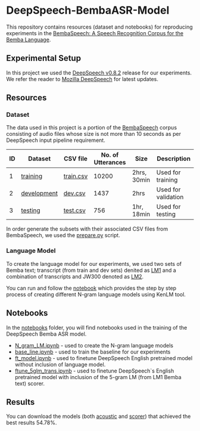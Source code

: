 # DeepSpeech-BembaASR-Model
This repository contains resources (dataset and notebooks) for reproducing experiments in the <a href="https://arxiv.org/pdf/2102.04889.pdf">BembaSpeech: A Speech Recognition Corpus for the Bemba Language</a>.

## Experimental Setup
In this project we used the [DeepSpeech v0.8.2](https://deepspeech.readthedocs.io/en/v0.8.2/) release for our experiments. We refer the reader to [Mozilla DeepSpeech](https://github.com/mozilla/DeepSpeech) for latest updates.

## Resources
### Dataset
The data used in this project is a portion of the [BembaSpeech](https://github.com/csikasote/BembaSpeech) corpus consisting of audio files whose size is not more than 10 seconds as per DeepSpeech input pipeline requirement.

<div class="tg-wrap"><table>
<thead>
  <tr>
    <th> ID </th>
    <th>Dataset</th>
    <th>CSV file</th>
    <th>No. of Utterances</th>
    <th>Size</th>
    <th>Description</th>
  </tr>
</thead>
<tbody>
  <tr>
    <td> 1 </td>
    <td><a href="https://drive.google.com/drive/folders/1LAb04Ylj8gPIJ1p5w2AnmUgDuAuuUifO?usp=sharing">training</a></td>
    <td><a href="https://drive.google.com/file/d/1tdUgGJnjOoI5JTNMJ5M4uDsH1eS-DgLb/view?usp=sharing">train.csv</a></td>
    <td>10200</td>
    <td>2hrs, 30min</td>
    <td>Used for training</td>
  </tr>
  <tr>
    <td> 2 </td>
    <td><a href="https://drive.google.com/drive/folders/1hGo5yJJy57hg0tShGdCLjHW0aEP-1iVO?usp=sharing">development</a></td>
    <td><a href="https://drive.google.com/file/d/1tbHiMEV9lcNjFzb1DfcPDe0gpU9QzZEq/view?usp=sharing">dev.csv</a></td>
    <td>1437</td>
    <td>2hrs</td>
    <td>Used for validation</td>
  </tr>
  <tr>
    <td> 3 </td>
    <td><a href="https://drive.google.com/drive/folders/1843to0yTW5xsLu_PIvJ_qAt9JnWIclDg?usp=sharing">testing</a></td>
    <td><a href="https://drive.google.com/file/d/1tXdBlQIpMf2aAks0kzsfpClpXXmBT7bX/view?usp=sharing">test.csv</a></td>
    <td>756</td>
    <td>1hr, 18min</td>
    <td>Used for testing</td>
  </tr>
</tbody>
</table></div>

In order generate the subsets with their associated CSV files from BembaSpeech, we used the [prepare.py]() script.

### Language Model

To create the language model for our experiments, we used two sets of Bemba text; transcript (from train and dev sets) denited as [LM1]() and a combination of transcripts and JW300 denoted as [LM2](). 

You can run and follow the [notebook](https://github.com/csikasote/BembaASR/blob/main/notebooks/N_gram_LM.ipynb) which provides the step by step process of creating different N-gram language models using KenLM tool.

## Notebooks
In the [notebooks](https://github.com/csikasote/BembaASR/tree/main/notebooks) folder, you will find notebooks used in the training of the DeepSpeech Bemba ASR model. 
* [N_gram_LM.ipynb](https://github.com/csikasote/BembaASR/blob/main/notebooks/N_gram_LM.ipynb) - used to create the N-gram language models
* [base_line.ipynb](https://github.com/csikasote/BembaASR/blob/main/notebooks/base_line.ipynb) - used to train the baseline for our experiments
* [ft_model.ipynb](https://github.com/csikasote/BembaASR/blob/main/notebooks/ft_model.ipynb) - used to finetune DeepSpeech English pretrained model without inclusion of language model.
* [ftune_5glm_trans.ipynb](https://github.com/csikasote/BembaASR/blob/main/notebooks/ftune_5glm_trans.ipynb) - used to finetune DeepSpeech\`s English pretrained model with inclusion of the 5-gram LM (from LM1 Bemba text) scorer.

## Results
You can download the models (both [acoustic](https://drive.google.com/file/d/166Qo55ZI9rufZjhnBX0-93Jal9jwxxXB/view?usp=sharing) and [scorer](https://drive.google.com/file/d/10Hk7dpY89ciIF_BD8M6Y1fm__OiUQ69y/view?usp=sharing)) that achieved the best results 54.78%.
